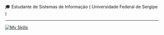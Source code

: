 
<p>🎓 Estudante de Sistemas de Informação ( Universidade Federal de Sergipe ) </p>
<hr>

[![My Skills](https://skillicons.dev/icons?java,spring,postman,mongodb,postgresql,git)](https://skillicons.dev)
<!-- aws,docker -->
